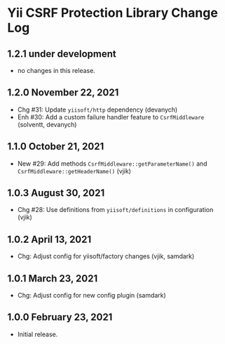 # Yii CSRF Protection Library Change Log

## 1.2.1 under development

- no changes in this release.

## 1.2.0 November 22, 2021

- Chg #31: Update `yiisoft/http` dependency (devanych)
- Enh #30: Add a custom failure handler feature to `CsrfMiddleware` (solventt, devanych)

## 1.1.0 October 21, 2021

- New #29: Add methods `CsrfMiddleware::getParameterName()` and `CsrfMiddleware::getHeaderName()` (vjik)

## 1.0.3 August 30, 2021

- Chg #28: Use definitions from `yiisoft/definitions` in configuration (vjik)

## 1.0.2 April 13, 2021

- Chg: Adjust config for yiisoft/factory changes (vjik, samdark)

## 1.0.1 March 23, 2021

- Chg: Adjust config for new config plugin (samdark)

## 1.0.0 February 23, 2021

- Initial release.
